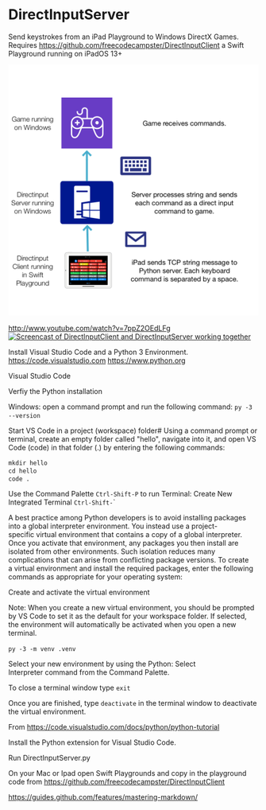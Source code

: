 # DirectInputServer
 Send keystrokes from an iPad Playground to Windows DirectX Games. Requires https://github.com/freecodecampster/DirectInputClient a Swift Playground running on iPadOS 13+
 
 
 ![How it works](https://github.com/freecodecampster/DirectInputServer/blob/master/images/DI.jpeg)

http://www.youtube.com/watch?v=7ppZ2OEdLFg
[![Screencast of DirectInputClient and DirectInputServer working together](https://img.youtube.com/vi/7ppZ2OEdLFg/0.jpg)](http://www.youtube.com/watch?v=7ppZ2OEdLFg)

 Install Visual Studio Code and a Python 3 Environment.
 https://code.visualstudio.com
 https://www.python.org
 
 Visual Studio Code

Verfiy the Python installation

Windows: open a command prompt and run the following command:
`py -3 --version`

Start VS Code in a project (workspace) folder#
Using a command prompt or terminal, create an empty folder called "hello", navigate into it, and open VS Code (code) in that folder (.) by entering the following commands:
```
mkdir hello
cd hello
code .
```


Use the Command Palette `Ctrl-Shift-P` to run Terminal: Create New Integrated Terminal `Ctrl-Shift-`\`

A best practice among Python developers is to avoid installing packages into a global interpreter environment. You instead use a project-specific virtual environment that contains a copy of a global interpreter. Once you activate that environment, any packages you then install are isolated from other environments. Such isolation reduces many complications that can arise from conflicting package versions. To create a virtual environment and install the required packages, enter the following commands as appropriate for your operating system:

Create and activate the virtual environment

Note: When you create a new virtual environment, you should be prompted by VS Code to set it as the default for your workspace folder. If selected, the environment will automatically be activated when you open a new terminal.

`py -3 -m venv .venv`




Select your new environment by using the Python: Select Interpreter command from the Command Palette.



To close a terminal window type `exit`

Once you are finished, type `deactivate` in the terminal window to deactivate the virtual environment.

From <https://code.visualstudio.com/docs/python/python-tutorial> 

 Install the Python extension for Visual Studio Code.

 Run DirectInputServer.py

 On your Mac or Ipad open Swift Playgrounds and copy in the playground code from https://github.com/freecodecampster/DirectInputClient


https://guides.github.com/features/mastering-markdown/
